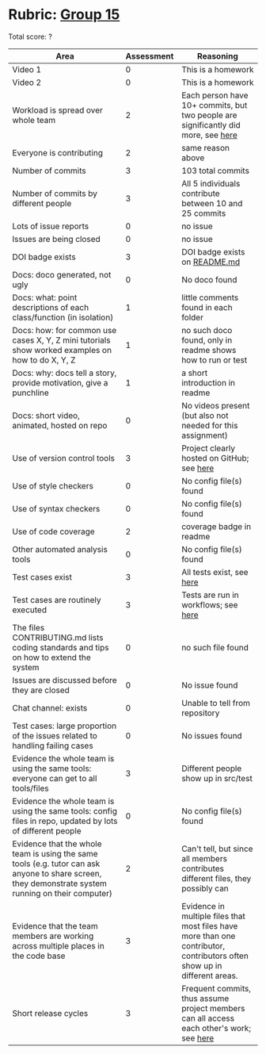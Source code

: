 # Rubric: [Group 15](https://github.com/svengal03/SE_HW234_Team15.git)

Total score: ?

| Area                                                                                                                                                | Assessment | Reasoning                                                                                                                                                                                                                           |
| --------------------------------------------------------------------------------------------------------------------------------------------------- | ---------- | ----------------------------------------------------------------------------------------------------------------------------------------------------------------------------------------------------------------------------------- |
| Video 1                                                                                                                                             | 0          | This is a homework                                                                                                                                                                            |
| Video 2                                                                                                                                             | 0          | This is a homework                                                                                                                                                                             |
| Workload is spread over whole team                                                                                                                  | 2          | Each person have 10+ commits, but two people are significantly did more, see [here](https://github.com/CSC-510-Team-31/CSC_510-Team-31_HW2345/graphs/contributors)                     |
| Everyone is contributing                                                                                                                            | 2          | same reason above |
| Number of commits                                                                                                                                   | 3          | 103 total commits                                                                                                                                                                                                                    |
| Number of commits by different people                                                                                                               | 3          | All 5 individuals contribute between 10 and 25 commits                                                                                                                                                                               |
| Lots of issue reports                                                                                                                               | 0          | no issue                                                                                           |
| Issues are being closed                                                                                                                             | 0          | no issue                                                                                                                         |
| DOI badge exists                                                                                                                                    | 3          | DOI badge exists on [README.md](https://github.com/CSC-510-Team-31/CSC_510-Team-31_HW2345/blob/main/README.md)                                                                                                                           |
| Docs: doco generated, not ugly                                                                                                                      | 0          | No doco found                                                                                                                                                                                                                       |
| Docs: what: point descriptions of each class/function (in isolation)                                                                                | 1          | little comments found in each folder                                                         |
| Docs: how: for common use cases X, Y, Z mini tutorials show worked examples on how to do X, Y, Z                                                    | 1          | no such doco found, only in readme shows how to run or test                                                                                                          |
| Docs: why: docs tell a story, provide motivation, give a punchline                                                                                  | 1          | a short introduction in readme                                      |
| Docs: short video, animated, hosted on repo                                                                                                         | 0          | No videos present (but also not needed for this assignment)                                                                                                                                                                         |
| Use of version control tools                                                                                                                        | 3          | Project clearly hosted on GitHub; see [here](https://github.com/CSC-510-Team-31/CSC_510-Team-31_HW2345)                                                                                                                                  |
| Use of style checkers                                                                                                                               | 0          | No config file(s) found                                                                                                                                                                                                             |
| Use of syntax checkers                                                                                                                              | 0          | No config file(s) found                                                                                                                                                                                                             |
| Use of code coverage                                                                                                                                | 2          | coverage badge in readme                                                                                                                                                                                                             |
| Other automated analysis tools                                                                                                                      | 0          | No config file(s) found                                                                                                                                                                                                             |
| Test cases exist                                                                                                                                    | 3          | All tests exist, see [here](https://github.com/CSC-510-Team-31/CSC_510-Team-31_HW2345/blob/main/test/test_runner.py)                                                                             |
| Test cases are routinely executed                                                                                                                   | 3          | Tests are run in workflows; see [here](https://github.com/CSC-510-Team-31/CSC_510-Team-31_HW2345/blob/main/.github/workflows/csv-test.yml)                                                                                             |
| The files CONTRIBUTING.md lists coding standards and tips on how to extend the system                                                               | 0          | no such file found              |
| Issues are discussed before they are closed                                                                                                         | 0          | No issue found                                                                                                                   |
| Chat channel: exists                                                                                                                                | 0          | Unable to tell from repository                                                                                                                                                                                                      |
| Test cases: large proportion of the issues related to handling failing cases                                                                        | 0          | No issues found                                             |
| Evidence the whole team is using the same tools: everyone can get to all tools/files                                                                | 3          | Different people show up in src/test                                                                                                                                                                                                |
| Evidence the whole team is using the same tools: config files in repo, updated by lots of different people                                          | 0          | No config file(s) found                                                                                                                                                                                                             |
| Evidence that the whole team is using the same tools (e.g. tutor can ask anyone to share screen, they demonstrate system running on their computer) | 2          | Can't tell, but since all members contributes different files, they possibly can |
| Evidence that the team members are working across multiple places in the code base                                                                  | 3          | Evidence in multiple files that most files have more than one contributor, contributors often show up in different areas.                                                                                            |
| Short release cycles                                                                                                                                | 3          | Frequent commits, thus assume project members can all access each other's work; see [here](https://github.com/CSC-510-Team-31/CSC_510-Team-31_HW2345/graphs/code-frequency)                                                              |
